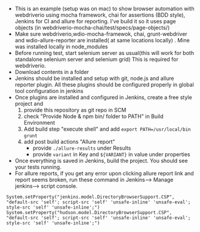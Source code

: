 
- This is an example (setup was on mac) to show browser automation with webdriverio using mocha framework, chai for assertions (BDD style), Jenkins for CI and allure for reporting. I've build it so it uses page objects (in webdriverio-mocha-chai/test/specs/page-objects/)
- Make sure webdriverio,wdio-mocha-framewok, chai, grunt-webdriver  and wdio-allure-reporter  are installed( at same locations locally) . Mine was installed locally in node_modules
- Before running test, start selenium server as usual(this will work for both standalone selenium server and selenium grid) This is required for webdriverio.
- Download contents in a folder
- Jenkins should be installed and setup with git, node.js and allure reporter plugin. All these plugins should be configured properly in global tool configuration in jenkins
- Once plugins are installed and configured in Jenkins, create a free style project and 
  1. provide this repository as git repo in SCM
  2. check "Provide Node & npm bin/ folder to PATH" in Build Environment
  3. Add build step "execute shell" and add 
    `export PATH=/usr/local/bin`
    `grunt`
   4. add post build actions "Allure report"   
      - provide `./allure-results` under Results
      - provide `variant` in Key and `${VARIANT}` in value under properties
- Once everything is saved in Jenkins, build the project. You should see your tests running.
- For allure reports, if you get any error upon clicking allure report link and report seems broken, run these command in Jenkins--> Manage jenkins--> script console.

`System.setProperty("jenkins.model.DirectoryBrowserSupport.CSP", "default-src 'self'; script-src 'self' 'unsafe-inline' 'unsafe-eval'; style-src 'self' 'unsafe-inline';")
System.setProperty("hudson.model.DirectoryBrowserSupport.CSP", "default-src 'self'; script-src 'self' 'unsafe-inline' 'unsafe-eval'; style-src 'self' 'unsafe-inline';")`
   

